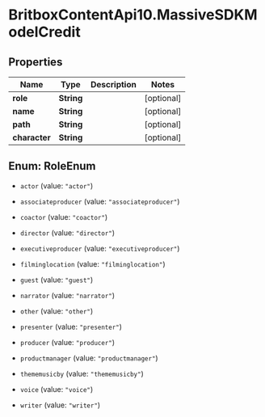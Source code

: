 # BritboxContentApi10.MassiveSDKModelCredit

## Properties
Name | Type | Description | Notes
------------ | ------------- | ------------- | -------------
**role** | **String** |  | [optional] 
**name** | **String** |  | [optional] 
**path** | **String** |  | [optional] 
**character** | **String** |  | [optional] 


<a name="RoleEnum"></a>
## Enum: RoleEnum


* `actor` (value: `"actor"`)

* `associateproducer` (value: `"associateproducer"`)

* `coactor` (value: `"coactor"`)

* `director` (value: `"director"`)

* `executiveproducer` (value: `"executiveproducer"`)

* `filminglocation` (value: `"filminglocation"`)

* `guest` (value: `"guest"`)

* `narrator` (value: `"narrator"`)

* `other` (value: `"other"`)

* `presenter` (value: `"presenter"`)

* `producer` (value: `"producer"`)

* `productmanager` (value: `"productmanager"`)

* `thememusicby` (value: `"thememusicby"`)

* `voice` (value: `"voice"`)

* `writer` (value: `"writer"`)




